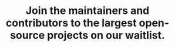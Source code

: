 ---
title: "Join the maintainers and contributors to the largest open-source projects on our waitlist."
list:
  - "/images/trustedBrands/1.png"
  - "/images/trustedBrands/2.png"
  - "/images/trustedBrands/3.png"
  - "/images/trustedBrands/4.png"
  - "/images/trustedBrands/5.png"
---